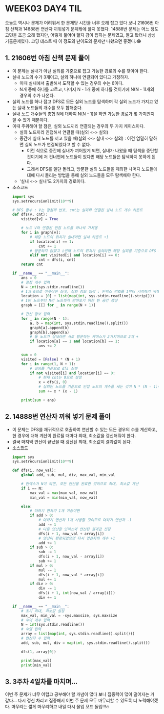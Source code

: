 # WEEK03 DAY4 TIL
오늘도 역시나 문제가 어려워서 한 문제당 시간을 너무 오래 잡고 있다 보니 21606번 아침 산책과 14888번 연산자 끼워넣기 문제밖에 풀지 못했다. 14888번 문제는 어느 정도 고민을 조금 오래 했지만, 어떻게 풀어야 할지 감이 잡히는 문제였고, 알고 봤더니 삼성 기출문제였다. 코딩 테스트 때 이 정도의 난이도의 문제만 나왔으면 좋겠다.😂

## 1. 21606번 아침 산책 문제 풀이
- 이 문제는 실내가 아닌 실외를 기준으로 잡고 가능한 경로의 수를 찾아야 한다.
- 실내 노드의 수가 3개이고, 실외 하나에 연결되어 있다고 가정하자.
    - 이때 실내에서 출발해서 도착할 수 있는 경우의 수는 6이다.
    - N개 중에 하나를 고르고, 나머지 N - 1개 중에 하나를 것이기에 N(N - 1)개의 경우의 수가 나온다.
- 실외 노드를 하나 잡고 DFS로 모든 실외 노드를 탐색하며 각 실외 노드가 가지고 있는 실내 노드들의 개수를 모두 합해준다.
- 실내 노드 개수들의 총합 N에 대하여 N(N - 1)을 하면 가능한 경로가 몇 가지인지 알 수 있기 때문이다.
- 이때 주위해야 할 점은, 실외 노드끼리 연결되는 경우의 두 가지 케이스이다.
    - 실외 노드끼리 인접해서 연결될 때(실외 <-> 실외)
    - 중간에 실내 노드를 끼고 있을 때(실외 <-> 실내 <-> 실외) : 이건 엄밀히 말하면 실외 노드가 연결되었다고 할 수 없다.
        - 이런 식으로 중간에 실내가 끼어있게 되면, 실내가 나왔을 때 탐색을 중단할 것이기에 저 건너편에 노드들이 있다면 해당 노드들은 탐색하지 못하게 된다.
        - 그래서 DFS를 일단 돌리고, 방문한 실외 노드들을 제외한 나머지 노드들에 대해 다시 돌리는 방법을 통해 실외 노드들을 모두 탐색해야 한다.
    - '실내 <-> 실내'도 2가지의 경로이다.
- 소스코드
    ```python
    import sys
    sys.setrecursionlimit(10**9)

    # DFS 함수 : V는 정점의 번호, cnt는 실외와 연결된 실내 노드 개수 카운트
    def dfs(v, cnt):
        visited[v] = True

        # 노드 V와 연결된 인접 노드를 하나씩 가져옴
        for i in graph[v]:
            # 해당 노드의 위치가 실내이면 실내 카운트 +1
            if location[i] == 1:
                cnt += 1
            # 방문하지 않았고 i번째 노드의 위치가 실외라면 해당 실외를 기준으로 DFS 수행
            elif not visited[i] and location[i] == 0:
                cnt = dfs(i, cnt)
        return cnt

    if __name__ == "__main__":
        ans = 0
        # 정점 개수 입력
        N = int(sys.stdin.readline())
        # 1과 0으로 이루어진 실내, 실외 정보 입력 : 인덱스 번호를 1부터 시작하기 위해 앞에 0으로 설정
        location = [0] + list(map(int, sys.stdin.readline().strip()))
        # 1번 노드부터 N번 노드까지 받아오기 위한 빈 공간 생성
        graph = [[] for _ in range(N + 1)]

        # 간선 정보 입력
        for _ in range(N - 1):
            a, b = map(int, sys.stdin.readline().split())
            graph[a].append(b)
            graph[b].append(a)
            # 둘 노드가 실내라면 서로 방문하는 케이스가 2가지이므로 2개 +
            if location[a] == 1 and location[b] == 1:
                ans += 2

        sum = 0
        visited = [False] * (N + 1)
        for i in range(1, N + 1):
            # 실외를 기준으로 dfs 실행
            if not visited[i] and location[i] == 0:
                # 현재 cnt는 0으로 설정
                x = dfs(i, 0)
                # 실외인 노드를 기준으로 인접 노드의 개수를 세는 것이 N * (N - 1)이므로 실외 노드 걸릴때마다 전부 세기
                sum += x * (x - 1)

        print(sum + ans)
    ```

## 2. 14888번 연산자 끼워 넣기 문제 풀이
- 이 문제는 DFS를 재귀적으로 호출하여 연산할 수 있는 모든 경우의 수를 계산하고, 한 경우에 대해 계산이 완료될 때마다 최대, 최소값을 갱신해줘야 한다.
- 결국 마지막 연산이 끝났을 때 갱신된 최대, 최소값이 결과값이 된다.
- 소스코드
    ```python
    import sys
    sys.setrecursionlimit(10**9)

    def dfs(i, now_val):
        global add, sub, mul, div, max_val, min_val

        # 인덱스가 N이 되면, 모든 연산을 완료한 것이므로 최대, 최소값 계산
        if i == N:
            max_val = max(max_val, now_val)
            min_val = min(min_val, now_val)

        else:
            # 더하기 연자가 1개 이상이면
            if add > 0:
                # 더하기 연산자 1개 사용할 것이므로 더하기 연산자 -1
                add -= 1
                # 다음 연산할 인덱스와 연산된 결과값 전달
                dfs(i + 1, now_val + array[i])
                # 연산이 완료되었으면 다시 연산자의 개수 +1
                add += 1
            if sub > 0:
                sub -= 1
                dfs(i + 1, now_val - array[i])
                sub += 1
            if mul > 0:
                mul -= 1
                dfs(i + 1, now_val * array[i])
                mul += 1
            if div > 0:
                div -= 1
                dfs(i + 1, int(now_val / array[i]))
                div += 1

    if __name__ == "__main__":
        # 초기 최대, 최소값 설정
        max_val, min_val = -sys.maxsize, sys.maxsize
        # 수의 개수 입력
        N = int(sys.stdin.readline())
        # 수열 입력
        array = list(map(int, sys.stdin.readline().split()))
        # 연산자 수 입력
        add, sub, mul, div = map(int, sys.stdin.readline().split())

        dfs(1, array[0])

        print(max_val)
        print(min_val)
    ```

## 3. 3주차 4일차를 마치며...
이번 주 문제가 너무 어렵고 공부해야 할 개념이 많다 보니 집중력이 많이 떨어지는 거 같다... 다시 정신 차리고 집중해서 이번 주 문제 모두 마무리할 수 있도록 더 노력해야겠다.
마무리는 짧게 마무리하고 내일 다시 몰입 모드 돌입!!!🔥